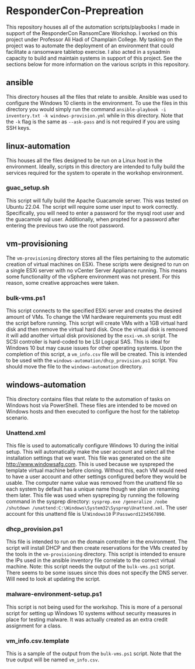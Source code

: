 # ResponderCon-Prepreation
This repository houses all of the automation scripts/playbooks I made in support of the ResponderCon RansomCare Workshop. I worked on this project under Professor Ali Hadi of Champlain College. My tasking on the project was to automate the deployment of an environment that could facilitate a ransomware tabletop exercise. I also acted in a sysadmin capacity to build and maintain systems in support of this project. See the sections below for more information on the various scripts in this repository.

## ansible
This directory houses all the files that relate to ansible. Ansible was used to configure the Windows 10 clients in the environment. To use the files in this directory you would simply run the command `ansible-playbook -i inventory.txt -k windows-provision.yml` while in this directory. Note that the `-k` flag is the same as `--ask-pass` and is not required if you are using SSH keys. 

## linux-automation
This houses all the files designed to be run on a Linux host in the environment. Ideally, scripts in this directory are intended to fully build the services required for the system to operate in the workshop environment.
### guac_setup.sh
This script will fully build the Apache Guacamole server. This was tested on Ubuntu 22.04. The script will require some user input to work correctly. Specifically, you will need to enter a password for the mysql root user and the guacamole sql user. Additionally, when propted for a password after entering the previous two use the root password.

## vm-provisioning
The `vm-provisioning` directory stores all the files pertaining to the automatic creation of virtual machines on ESXi. These scripts were designed to run on a single ESXi server with no vCenter Server Appliance running. This means some functionality of the vSphere environment was not present. For this reason, some creative approaches were taken. 
### bulk-vms.ps1
This script connects to the specified ESXi server and creates the desired amount of VMs. To change the VM hardware requirements you must edit the script before running. This script will create VMs with a 1GB virtual hard disk and then remove the virtual hard disk. Once the virtual disk is removed it will add another virtual disk provisioned by the `esxi-vm.sh` script. The SCSI controller is hard-coded to be LSI Logical SAS. This is ideal for Windows 10 but may cause issues for other operating systems. Upon the completion of this script, a `vm_info.csv` file will be created. This is intended to be used with the `windows-automation/dhcp_provision.ps1` script. You should move the file to the `windows-automation` directory. 

## windows-automation
This directory contains files that relate to the automation of tasks on Windows host via PowerShell. These files are intended to be moved on Windows hosts and then executed to configure the host for the tabletop scenario. 
### Unattend.xml
This file is used to automatically configure Windows 10 during the initial setup. This will automatically make the user account and select all the installation settings that we want. This file was generated on the site http://www.windowsafg.com. This is used because we syspreped the template virtual machine before cloning. Without this, each VM would need to have a user account and other settings configured before they would be usable. The computer name value was removed from the unattend file so each system by default has a unique name though we plan on renaming them later. This file was used when syspreping by running the following command in the sysprep directory: `sysprep.exe /generalize /oobe /shutdown /unattend:C:\Windows\System32\Sysprep\Unattend.xml`. The user account for this unattend file is U:`Windows10` P:`Password1234567890`.
### dhcp_provision.ps1
This file is intended to run on the domain controller in the environment. The script will install DHCP and then create reservations for the VMs created by the tools in the `vm-provisioning` directory. This script is intended to ensure the IPs used in the ansible inventory file correlate to the correct virtual machine. Note: this script needs the output of the `bulk-vms.ps1` script. There seems to be some issues since this does not specify the DNS server. Will need to look at updating the script.
### malware-environment-setup.ps1
This script is not being used for the workshop. This is more of a personal script for setting up Windows 10 systems without security measures in place for testing malware. It was actually created as an extra credit assignment for a class. 
### vm_info.csv.template
This is a sample of the output from the `bulk-vms.ps1` script. Note that the true output will be named `vm_info.csv`. 
